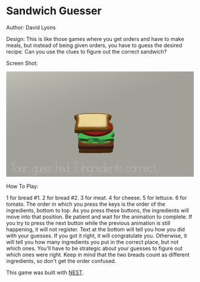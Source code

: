 # Sandwich Guesser

Author: David Lyons

Design: This is like those games where you get orders and have to make meals, but instead of being given orders, 
you have to guess the desired recipe. Can you use the clues to figure out the correct sandwich?

Screen Shot:

![Screen Shot](screenshot.png)

How To Play:

1 for bread #1. 2 for bread #2. 3 for meat. 4 for cheese. 5 for lettuce. 6 for tomato. The order in which you press the
keys is the order of the ingredients, bottom to top. As you press these buttons, the ingredients will move into that
position. Be patient and wait for the animation to complete. If you try to press the next button while the previous animation
is still happening, it will not register. Text at the bottom will tell you how you did with your guesses. If you got it right,
it will congratulate you. Otherwise, it will tell you how many ingredients you put in the correct place, but not which ones. 
You'll have to be strategic about your guesses to figure out which ones were right. Keep in mind that the two breads count as
different ingredients, so don't get the order confused.

This game was built with [NEST](NEST.md).
